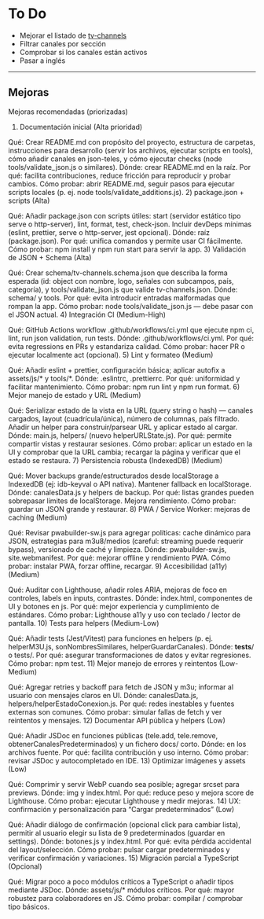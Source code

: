 # To Do

- Mejorar el listado de [tv-channels](./json-teles/tv-channels.json)
- Filtrar canales por sección
- Comprobar si los canales están activos
- Pasar a inglés


----

## Mejoras

Mejoras recomendadas (priorizadas)

1) Documentación inicial (Alta prioridad)

Qué: Crear README.md con propósito del proyecto, estructura de carpetas, instrucciones para desarrollo (servir los archivos, ejecutar scripts en tools), cómo añadir canales en json-teles, y cómo ejecutar checks (node tools/validate_json.js o similares).
Dónde: crear README.md en la raíz.
Por qué: facilita contribuciones, reduce fricción para reproducir y probar cambios.
Cómo probar: abrir README.md, seguir pasos para ejecutar scripts locales (p. ej. node tools/validate_additions.js).
2) package.json + scripts (Alta)

Qué: Añadir package.json con scripts útiles: start (servidor estático tipo serve o http-server), lint, format, test, check-json. Incluir devDeps mínimas (eslint, prettier, serve o http-server, jest opcional).
Dónde: raíz (package.json).
Por qué: unifica comandos y permite usar CI fácilmente.
Cómo probar: npm install y npm run start para servir la app.
3) Validación de JSON + Schema (Alta)

Qué: Crear schema/tv-channels.schema.json que describa la forma esperada (id: object con nombre, logo, señales con subcampos, país, categoría), y tools/validate_json.js que valide tv-channels.json.
Dónde: schema/ y tools.
Por qué: evita introducir entradas malformadas que rompan la app.
Cómo probar: node tools/validate_json.js — debe pasar con el JSON actual.
4) Integración CI (Medium-High)

Qué: GitHub Actions workflow .github/workflows/ci.yml que ejecute npm ci, lint, run json validation, run tests.
Dónde: .github/workflows/ci.yml.
Por qué: evita regressions en PRs y estandariza calidad.
Cómo probar: hacer PR o ejecutar localmente act (opcional).
5) Lint y formateo (Medium)

Qué: Añadir eslint + prettier, configuración básica; aplicar autofix a assets/js/* y tools/*.
Dónde: .eslintrc, .prettierrc.
Por qué: uniformidad y facilitar mantenimiento.
Cómo probar: npm run lint y npm run format.
6) Mejor manejo de estado y URL (Medium)

Qué: Serializar estado de la vista en la URL (query string o hash) — canales cargados, layout (cuadrícula/única), número de columnas, país filtrado. Añadir un helper para construir/parsear URL y aplicar estado al cargar.
Dónde: main.js, helpers/ (nuevo helperURLState.js).
Por qué: permite compartir vistas y restaurar sesiones.
Cómo probar: aplicar un estado en la UI y comprobar que la URL cambia; recargar la página y verificar que el estado se restaura.
7) Persistencia robusta (IndexedDB) (Medium)

Qué: Mover backups grande/estructurados desde localStorage a IndexedDB (ej: idb-keyval o API nativa). Mantener fallback en localStorage.
Dónde: canalesData.js y helpers de backup.
Por qué: listas grandes pueden sobrepasar límites de localStorage. Mejora rendimiento.
Cómo probar: guardar un JSON grande y restaurar.
8) PWA / Service Worker: mejoras de caching (Medium)

Qué: Revisar pwabuilder-sw.js para agregar políticas: cache dinámico para JSON, estrategias para m3u8/medios (careful: streaming puede requerir bypass), versionado de caché y limpieza.
Dónde: pwabuilder-sw.js, site.webmanifest.
Por qué: mejorar offline y rendimiento PWA.
Cómo probar: instalar PWA, forzar offline, recargar.
9) Accesibilidad (a11y) (Medium)

Qué: Auditar con Lighthouse, añadir roles ARIA, mejoras de foco en controles, labels en inputs, contrastes.
Dónde: index.html, componentes de UI y botones en js.
Por qué: mejor experiencia y cumplimiento de estándares.
Cómo probar: Lighthouse a11y y uso con teclado / lector de pantalla.
10) Tests para helpers (Medium-Low)

Qué: Añadir tests (Jest/Vitest) para funciones en helpers (p. ej. helperM3U.js, sonNombresSimilares, helperGuardarCanales).
Dónde: __tests__/ o tests/.
Por qué: asegurar transformaciones de datos y evitar regresiones.
Cómo probar: npm test.
11) Mejor manejo de errores y reintentos (Low-Medium)

Qué: Agregar retries y backoff para fetch de JSON y m3u; informar al usuario con mensajes claros en UI.
Dónde: canalesData.js, helpers/helperEstadoConexion.js.
Por qué: redes inestables y fuentes externas son comunes.
Cómo probar: simular fallas de fetch y ver reintentos y mensajes.
12) Documentar API pública y helpers (Low)

Qué: Añadir JSDoc en funciones públicas (tele.add, tele.remove, obtenerCanalesPredeterminados) y un fichero docs/ corto.
Dónde: en los archivos fuente.
Por qué: facilita contribución y uso interno.
Cómo probar: revisar JSDoc y autocompletado en IDE.
13) Optimizar imágenes y assets (Low)

Qué: Comprimir y servir WebP cuando sea posible; agregar srcset para previews.
Dónde: img y index.html.
Por qué: reduce peso y mejora score de Lighthouse.
Cómo probar: ejecutar Lighthouse y medir mejoras.
14) UX: confirmación y personalización para “Cargar predeterminados” (Low)

Qué: Añadir diálogo de confirmación (opcional click para cambiar lista), permitir al usuario elegir su lista de 9 predeterminados (guardar en settings).
Dónde: botones.js y index.html.
Por qué: evita pérdida accidental del layout/selección.
Cómo probar: pulsar cargar predeterminados y verificar confirmación y variaciones.
15) Migración parcial a TypeScript (Opcional)

Qué: Migrar poco a poco módulos críticos a TypeScript o añadir tipos mediante JSDoc.
Dónde: assets/js/* módulos críticos.
Por qué: mayor robustez para colaboradores en JS.
Cómo probar: compilar / comprobar tipo básicos.